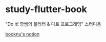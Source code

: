 # study-flutter-book
"Do it! 깡쌤의 플러터 &amp; 다트 프로그래밍" 스터디용

[booknu's notion](https://booknu.notion.site/Do-it-d18d88a2b8d64ffaa5d3eb851db3e8b5)
